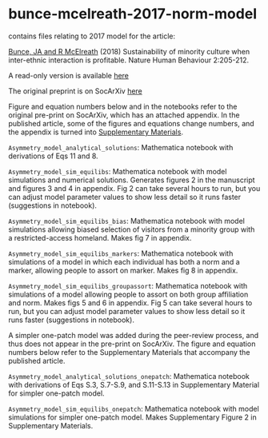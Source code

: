 # bunce-mcelreath-2017-norm-model
contains files relating to 2017 model for the article:

[Bunce, JA and R McElreath](https://www.nature.com/articles/s41562-018-0306-7) (2018) Sustainability of minority culture when inter-ethnic interaction is profitable. Nature Human Behaviour 2:205-212.

A read-only version is available [here](http://rdcu.be/HQsy)

The original preprint is on SocArXiv [here](https://osf.io/preprints/socarxiv/bpgt3/)


Figure and equation numbers below and in the notebooks refer to the original pre-print on SocArXiv, which has an attached appendix. In the published article, some of the figures and equations change numbers, and the appendix is turned into [Supplementary Materials](https://static-content.springer.com/esm/art%3A10.1038%2Fs41562-018-0306-7/MediaObjects/41562_2018_306_MOESM1_ESM.pdf).   

``Asymmetry_model_analytical_solutions``: Mathematica notebook with derivations of Eqs 11 and 8.

``Asymmetry_model_sim_equilibs``: Mathematica notebook with model simulations and numerical solutions. Generates figures 2 in the manuscript and figures 3 and 4 in appendix. Fig 2 can take several hours to run, but you can adjust model parameter values to show less detail so it runs faster (suggestions in notebook).

``Asymmetry_model_sim_equilibs_bias``: Mathematica notebook with model simulations allowing biased selection of visitors from a minority group with a restricted-access homeland. Makes fig 7 in appendix.

``Asymmetry_model_sim_equilibs_markers``: Mathematica notebook with simulations of a model in which each individual has both a norm and a marker, allowing people to assort on marker. Makes fig 8 in appendix.

``Asymmetry_model_sim_equilibs_groupassort``: Mathematica notebook with simulations of a model allowing people to assort on both group affiliation and norm. Makes figs 5 and 6 in appendix. Fig 5 can take several hours to run, but you can adjust model parameter values to show less detail so it runs faster (suggestions in notebook).


A simpler one-patch model was added during the peer-review process, and thus does not appear in the pre-print on SocArXiv. The figure and equation numbers below refer to the Supplementary Materials that accompany the published article.

``Asymmetry_model_analytical_solutions_onepatch``: Mathematica notebook with derivations of Eqs S.3, S.7-S.9, and S.11-S.13 in Supplementary Material for simpler one-patch model.

``Asymmetry_model_sim_equilibs_onepatch``: Mathematica notebook with model simulations for simpler one-patch model. Makes Supplementary Figure 2 in Supplementary Materials.
